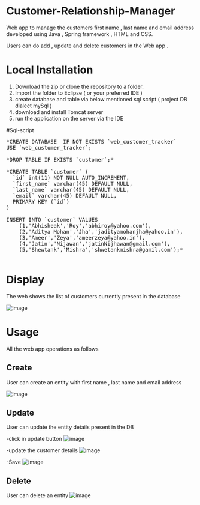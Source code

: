 # Customer-Relationship-Manager
Web app to manage the customers first name , last name and email address developed using Java , Spring framework , HTML and CSS.

Users can do add , update and delete customers in the Web app .

# Local Installation
  1. Download the zip or clone the repository to a folder.
  2. Import the folder to Eclipse ( or your preferred IDE )
  3. create database and table via below mentioned sql script ( project DB dialect mySql )
  4. download and install Tomcat server 
  5. run the application on the server via the IDE


#Sql-script 
<pre>
*CREATE DATABASE  IF NOT EXISTS `web_customer_tracker` 
USE `web_customer_tracker`;
 
*DROP TABLE IF EXISTS `customer`;*

*CREATE TABLE `customer` (
  `id` int(11) NOT NULL AUTO_INCREMENT,
  `first_name` varchar(45) DEFAULT NULL,
  `last_name` varchar(45) DEFAULT NULL,
  `email` varchar(45) DEFAULT NULL,
  PRIMARY KEY (`id`)
) 

INSERT INTO `customer` VALUES 
	(1,'Abhisheak','Roy','abhiroy@yahoo.com'),
	(2,'Aditya Mohan','Jha','jadityamohanjha@yahoo.in'),
	(3,'Ameer','Zeya','ameerzeya@yahoo.in'),
	(4,'Jatin','Nijawan','jatinNijhawan@gmail.com'),
	(5,'Shewtank','Mishra','shwetankmishra@gamil.com');*

</pre>

# Display

The web shows the list of customers currently present in the database

![image](https://user-images.githubusercontent.com/82048817/167897262-d63aeaa6-e0d4-44a3-ba73-4330c3cc28f2.png)


# Usage

All the web app operations as follows


## Create
User can create an entity with first name , last name and email address

![image](https://user-images.githubusercontent.com/82048817/167896007-d9e6de0e-4131-4206-9c6d-923e032d4e20.png)


## Update
User can update the entity details present in the DB

-click in update button
![image](https://user-images.githubusercontent.com/82048817/167897592-2cb54896-9896-4c4b-902b-2cc0e95e495c.png)

-update the customer details
![image](https://user-images.githubusercontent.com/82048817/167900142-c77b85a6-09c2-4fa1-8a9c-9a07de892a09.png)

-Save
![image](https://user-images.githubusercontent.com/82048817/167898812-42b70032-f8fc-4ed5-b7fa-606aaca276ab.png)


## Delete
User can delete an entity
![image](https://user-images.githubusercontent.com/82048817/167901565-f792226e-1f4a-4b12-be4c-bd973ebd9e2c.png)

